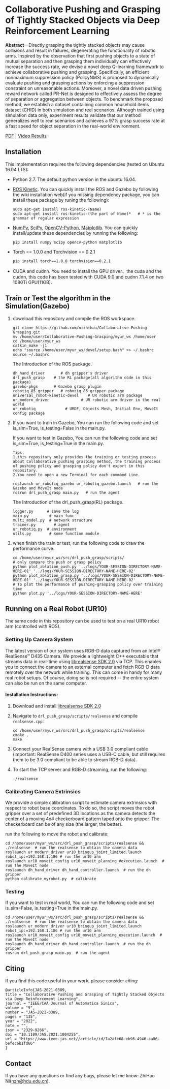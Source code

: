 # Collaborative Pushing and Grasping of Tightly Stacked Objects via Deep Reinforcement Learning

**Abstract**—Directly grasping the tightly stacked objects may cause collisions and result in failures, degenerating the functionality of robotic arms. Inspired by the observation that first pushing objects to a state of mutual separation and then grasping them individually can effectively increase the success rate, we devise a novel deep Q-learning framework to achieve collaborative pushing and grasping. Specifically, an efficient nonmaximum suppression policy (PolicyNMS) is proposed to dynamically evaluate pushing and grasping actions by enforcing a suppression constraint on unreasonable actions. Moreover, a novel data driven pushing reward network called PR-Net is designed to effectively assess the degree of separation or aggregation between objects. To benchmark the proposed method, we establish a dataset containing common household items dataset (CHID) in both simulation and real scenarios. Although trained using simulation data only, experiment results validate that our method generalizes well to real scenarios and achieves a 97% grasp success rate at a fast speed for object separation in the real-world environment.

[PDF](https://www.ieee-jas.net/en/article/doi/10.1109/JAS.2021.1004255) | [Video Results](https://github.com/nizhihao/Collaborative-Pushing-Grasping/tree/master/video)

## Installation

This implementation requires the following dependencies (tested on Ubuntu 16.04 LTS):

- Python 2.7. The default python version in the ubuntu 16.04.

- [ROS Kinetic](http://wiki.ros.org/Installation/Ubuntu). You can quickly install the ROS and Gazebo by following the wiki installation web(if you missing dependency package, you can install these package by runing the following):

  ```shell
  sudo apt-get install ros-kinetic-(Name)
  sudo apt-get install ros-kinetic-(the part of Name)*   # * is the grammar of regular expression
  ```

- [NumPy](http://www.numpy.org/), [SciPy](https://www.scipy.org/scipylib/index.html), [OpenCV-Python](https://docs.opencv.org/3.0-beta/doc/py_tutorials/py_tutorials.html), [Matplotlib](https://matplotlib.org/). You can quickly install/update these dependencies by running the following:

  ```shell
  pip install numpy scipy opencv-python matplotlib
  ```

- Torch == 1.0.0 and Torchvision == 0.2.1

  ```shell
  pip install torch==1.0.0 torchvision==0.2.1
  ```

- CUDA and cudnn. You need to install the GPU driver、the cuda and the cudnn, this code has been tested with CUDA 9.0 and cudnn 7.1.4 on two 1080Ti GPU(11GB).

## Train or Test the algorithm in the Simulation(Gazebo)

1. download this repository and compile the ROS workspace.

   ```shell
   git clone https://github.com/nizhihao/Collaborative-Pushing-Grasping.git
   mv /home/user/Collaborative-Pushing-Grasping/myur_ws /home/user
   cd /home/user/myur_ws
   catkin_make -j1
   echo "source /home/user/myur_ws/devel/setup.bash" >> ~/.bashrc
   source ~/.bashrc
   ```

   The Introduction of the ROS package.

   ```shell
   dh_hand_driver   	# dh gripper's driver
   drl_push_grasp    # the RL package(all algorithm code in this package)
   gazebo-pkgs       # Gazebo grasp plugin
   robotiq_85_gripper   # robotiq_85 gripper package
   universal_robot-kinetic-devel  	# UR robotic arm package
   ur_modern_driver 		     # UR robotic arm driver in the real world 
   ur_robotiq 			  # URDF, Objects Mesh, Initial Env, MoveIt config package
   ```

2. If you want to train in Gazebo,  You can run the following code and set is_sim=True, is_testing=False in the main.py. 

   If you want to test in Gazebo,  You can run the following code and set is_sim=True, is_testing=True in the main.py. 

   ```
   Tips: 
   1.this repository only provides the training or testing process about Collaborative pushing grasping method, the training process of pushing policy and grasping policy don't export in this repository.
   2.You need to open a new Terminal for each command Line.
   ```

   ```shell
   roslaunch ur_robotiq_gazebo ur_robotiq_gazebo.launch   # run the Gazebo and MoveIt node
   rosrun drl_push_grasp main.py   # run the agent
   ```

   The Introduction of the drl_push_grasp(RL) package.

   ```shell
   logger.py      # save the log
   main.py   	   # main func
   multi_model.py  # network structure
   trainer.py   	 # agent 
   ur_robotiq.py  # environment
   utils.py		   # some function module
   ```

   

3. when finish the train or test, run the following code to draw the performance curve.

   ```
   cd /home/user/myur_ws/src/drl_push_grasp/scripts/
   # only compare the push or grasp policy
   python plot_ablation_push.py '../logs/YOUR-SESSION-DIRECTORY-NAME-HERE-01' '../logs/YOUR-SESSION-DIRECTORY-NAME-HERE-02'
   python plot_ablation_grasp.py '../logs/YOUR-SESSION-DIRECTORY-NAME-HERE-01' '../logs/YOUR-SESSION-DIRECTORY-NAME-HERE-02'
   # To plot the performance of pushing-grasping policy over training time
   python plot.py '../logs/YOUR-SESSION-DIRECTORY-NAME-HERE'
   ```

   

## Running on a Real Robot (UR10)

The same code in this repository can be used to test on a real UR10 robot arm (controlled with ROS). 

### Setting Up Camera System

The latest version of our system uses RGB-D data captured from an Intel® RealSense™ D435 Camera. We provide a lightweight C++ executable that streams data in real-time using [librealsense SDK 2.0](https://github.com/IntelRealSense/librealsense) via TCP. This enables you to connect the camera to an external computer and fetch RGB-D data remotely over the network while training. This can come in handy for many real robot setups. Of course, doing so is not required -- the entire system can also be run on the same computer.

#### Installation Instructions:

1. Download and install [librealsense SDK 2.0](https://github.com/IntelRealSense/librealsense)

1. Navigate to `drl_push_grasp/scripts/realsense` and compile `realsense.cpp`:

   ```shell
   cd /home/user/myur_ws/src/drl_push_grasp/scripts/realsense
   cmake .
   make
   ```

1. Connect your RealSense camera with a USB 3.0 compliant cable (important: RealSense D400 series uses a USB-C cable, but still requires them to be 3.0 compliant to be able to stream RGB-D data).

1. To start the TCP server and RGB-D streaming, run the following:

   ```shell
   ./realsense
   ```

### Calibrating Camera Extrinsics

We provide a simple calibration script to estimate camera extrinsics with respect to robot base coordinates. To do so, the script moves the robot gripper over a set of predefined 3D locations as the camera detects the center of a moving 4x4 checkerboard pattern taped onto the gripper. The checkerboard can be of any size (the larger, the better).

run the following to move the robot and calibrate:

```shell
cd /home/user/myur_ws/src/drl_push_grasp/scripts/realsense && ./realsense  # run the realsense to obtain the camera data
roslaunch ur_modern_driver ur10_bringup_joint_limited.launch robot_ip:=192.168.1.186 # run the ur10 arm
roslaunch ur10_moveit_config ur10_moveit_planning_#execution.launch  # run the MoveIt node
roslaunch dh_hand_driver dh_hand_controller.launch  # run the dh gripper
python calibrate_myrobot.py  # calibrate
```

### Testing

If you want to test in real world,  You can run the following code and set is_sim=False, is_testing=True in the main.py. 

```shell
cd /home/user/myur_ws/src/drl_push_grasp/scripts/realsense && ./realsense  # run the realsense to obtain the camera data
roslaunch ur_modern_driver ur10_bringup_joint_limited.launch robot_ip:=192.168.1.186 # run the ur10 arm
roslaunch ur10_moveit_config ur10_moveit_planning_execution.launch  # run the MoveIt node
roslaunch dh_hand_driver dh_hand_controller.launch  # run the dh gripper
rosrun drl_push_grasp main.py  # run the agent
```

## Citing

If you find this code useful in your work, please consider citing:

```shell
@articleInfo{JAS-2021-0389,
title = "Collaborative Pushing and Grasping of Tightly Stacked Objects via Deep Reinforcement Learning",
journal = "IEEE/CAA Journal of Automatica Sinica",
volume = "9",
number = "JAS-2021-0389,
pages = "135",
year = "2022",
note = "",
issn = "2329-9266",
doi = "10.1109/JAS.2021.1004255",
url = "https://www.ieee-jas.net//article/id/7a2afe68-eb96-4946-aa86-befec6b1fd66"
}
```

## Contact

If you have any questions or find any bugs, please let me know: ZhiHao Ni(nzh@hdu.edu.cn).

